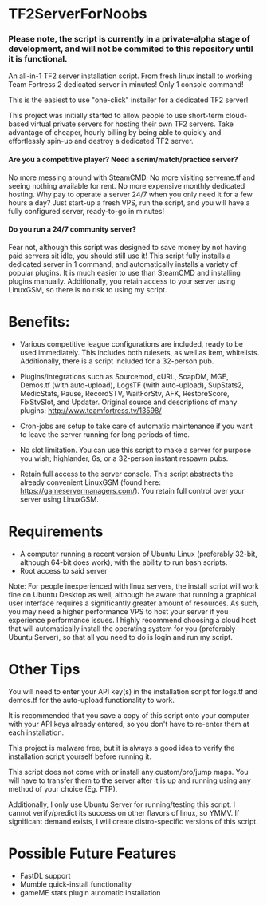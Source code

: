 # TF2ServerForNoobs

### Please note, the script is currently in a private-alpha stage of development, and will not be commited to this repository until it is functional.

An all-in-1 TF2 server installation script. From fresh linux install to working Team Fortress 2 dedicated server in minutes! Only 1 console command!

This is the easiest to use "one-click" installer for a dedicated TF2 server!

This project was initially started to allow people to use short-term cloud-based virtual private servers for hosting their own TF2 servers. Take advantage of cheaper, hourly billing by being able to quickly and effortlessly spin-up and destroy a dedicated TF2 server.

#### Are you a competitive player? Need a scrim/match/practice server?

No more messing around with SteamCMD. No more visiting serveme.tf and seeing nothing available for rent. No more expensive monthly dedicated hosting. Why pay to operate a server 24/7 when you only need it for a few hours a day? Just start-up a fresh VPS, run the script, and you will have a fully configured server, ready-to-go in minutes!

#### Do you run a 24/7 community server?

Fear not, although this script was designed to save money by not having paid servers sit idle, you should still use it! This script fully installs a dedicated server in 1 command, and automatically installs a variety of popular plugins. It is much easier to use than SteamCMD and installing plugins manually. Additionally, you retain access to your server using LinuxGSM, so there is no risk to using my script.

# Benefits:

- Various competitive league configurations are included, ready to be used immediately. This includes both rulesets, as well as item, whitelists. Additionally, there is a script included for a 32-person pub.

- Plugins/integrations such as Sourcemod, cURL, SoapDM, MGE, Demos.tf (with auto-upload), LogsTF (with auto-upload), SupStats2, MedicStats, Pause, RecordSTV, WaitForStv, AFK, RestoreScore, FixStvSlot, and Updater. Original source and descriptions of many plugins: http://www.teamfortress.tv/13598/

- Cron-jobs are setup to take care of automatic maintenance if you want to leave the server running for long periods of time.

- No slot limitation. You can use this script to make a server for purpose you wish; highlander, 6s, or a 32-person instant respawn pubs.

- Retain full access to the server console. This script abstracts the already convenient LinuxGSM (found here: https://gameservermanagers.com/). You retain full control over your server using LinuxGSM.

# Requirements

- A computer running a recent version of Ubuntu Linux (preferably 32-bit, although 64-bit does work), with the ability to run bash scripts.
- Root access to said server

Note: For people inexperienced with linux servers, the install script will work fine on Ubuntu Desktop as well, although be aware that running a graphical user interface requires a significantly greater amount of resources. As such, you may need a higher performance VPS to host your server if you experience performance issues. I highly recommend choosing a cloud host that will automatically install the operating system for you (preferably Ubuntu Server), so that all you need to do is login and run my script.

# Other Tips

You will need to enter your API key(s) in the installation script for logs.tf and demos.tf for the auto-upload functionality to work.

It is recommended that you save a copy of this script onto your computer with your API keys already entered, so you don't have to re-enter them at each installation. 

This project is malware free, but it is always a good idea to verify the installation script yourself before running it.

This script does not come with or install any custom/pro/jump maps. You will have to transfer them to the server after it is up and running using any method of your choice (Eg. FTP).

Additionally, I only use Ubuntu Server for running/testing this script. I cannot verify/predict its success on other flavors of linux, so YMMV. If significant demand exists, I will create distro-specific versions of this script.

# Possible Future Features
- FastDL support
- Mumble quick-install functionality
- gameME stats plugin automatic installation

